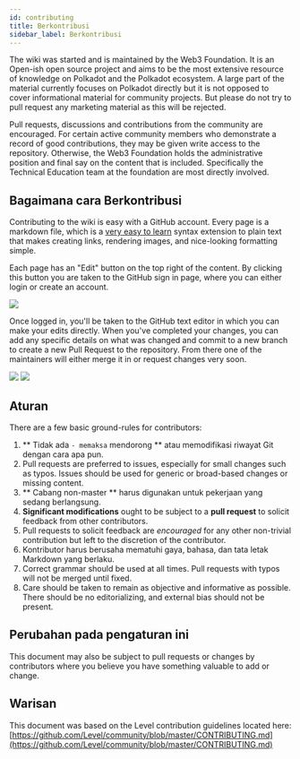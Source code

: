 ```yaml
---
id: contributing
title: Berkontribusi
sidebar_label: Berkontribusi
---
```


The wiki was started and is maintained by the Web3 Foundation. It is an Open-ish open source project and aims to be the most extensive resource of knowledge on Polkadot and the Polkadot ecosystem. A large part of the material currently focuses on Polkadot directly but it is not opposed to cover informational material for community projects. But please do not try to pull request any marketing material as this will be rejected.

Pull requests, discussions and contributions from the community are encouraged. For certain active community members who demonstrate a record of good contributions, they may be given write access to the repository. Otherwise, the Web3 Foundation holds the administrative position and final say on the content that is included. Specifically the Technical Education team at the foundation are most directly involved.

## Bagaimana cara Berkontribusi

Contributing to the wiki is easy with a GitHub account. Every page is a markdown file, which is a [very easy to learn](https://guides.github.com/features/mastering-markdown/) syntax extension to plain text that makes creating links, rendering images, and nice-looking formatting simple.

Each page has an "Edit" button on the top right of the content. By clicking this button you are taken to the GitHub sign in page, where you can either login or create an account.

![](assets/edit_button.png)

Once logged in, you'll be taken to the GitHub text editor in which you can make your edits directly. When you've completed your changes, you can add any specific details on what was changed and commit to a new branch to create a new Pull Request to the repository. From there one of the maintainers will either merge it in or request changes very soon.

![](assets/contributing.png) ![](assets/creating-pull-request.png)

## Aturan

There are a few basic ground-rules for contributors:

1. ** Tidak ada ` - memaksa ` mendorong ** atau memodifikasi riwayat Git dengan cara apa pun.
2. Pull requests are preferred to issues, especially for small changes such as typos. Issues should be used for generic or broad-based changes or missing content.
3. ** Cabang non-master ** harus digunakan untuk pekerjaan yang sedang berlangsung.
4. **Significant modifications** ought to be subject to a **pull request** to solicit feedback from other contributors.
5. Pull requests to solicit feedback are _encouraged_ for any other non-trivial contribution but left to the discretion of the contributor.
6. Kontributor harus berusaha mematuhi gaya, bahasa, dan tata letak Markdown yang berlaku.
7. Correct grammar should be used at all times. Pull requests with typos will not be merged until fixed.
8. Care should be taken to remain as objective and informative as possible. There should be no editorializing, and external bias should not be present.

## Perubahan pada pengaturan ini

This document may also be subject to pull requests or changes by contributors where you believe you have something valuable to add or change.

## Warisan

This document was based on the Level contribution guidelines located here: [https://github.com/Level/community/blob/master/CONTRIBUTING.md](https://github.com/Level/community/blob/master/CONTRIBUTING.md)
